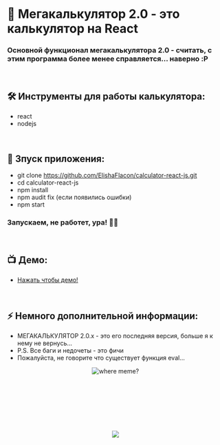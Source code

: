 <h1> 
     🔣 Мегакалькулятор 2.0 - это калькулятор на React
</h1>

<h3>
Основной функционал мегакалькулятора 2.0 - считать, с этим программа более менее справляется... наверно :P
</h3>


</br>



<h2>
  🛠️ Инструменты для работы калькулятора:
</h2>

- react
- nodejs



</br>



<h2>
  🚀 Зпуск приложения:
</h2>

- git clone https://github.com/ElishaFlacon/calculator-react-js.git
- cd calculator-react-js
- npm install
- npm audit fix (если появились ошибки)
- npm start
<h3>
    Запускаем, не работет, ура! 🗿🚬
</h3>



</br>



<h2>
 📺 Демо:
</h2>

- <a href="https://vk.com/public211064601">Нажать чтобы демо!</a>



</br>



<h2>
⚡ Немного дополнительной информации:
</h2>

- МЕГАКАЛЬКУЛЯТОР 2.0.x - это его последняя версия, больше я к нему не вернусь...
- P.S. Все баги и недочеты - это фичи
- Пожалуйста, не говорите что существует функция eval...
<p align="center">
  <img src="https://user-images.githubusercontent.com/83610362/231182748-43a598d7-03fe-4c02-b885-b00e69b2a4ff.png" alt="where meme?"/>
</p>



<br/>
<br/>
<br/>
<br/>
<br/>
<br/>



<p align="center">
  <img src="https://capsule-render.vercel.app/api?type=waving&color=d179b8&height=64&section=footer"/>
</p>
